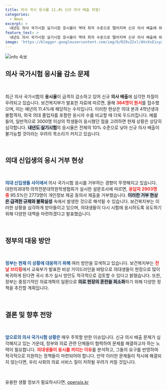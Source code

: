 ```yaml
---
title: 의사 국시 응시율 11.4% 신규 의사 배출 차질!
categories:
  - News
excerpt: >
  내년도 의사 국가시험 실기시험 응시율이 역대 최저 수준으로 떨어지며 신규 의사 배출에 위기가 우려되고 있습니다. 원서 접수자의 11.4%만이 참여할 계획으로, 정부는 추가 기회를 마련할 방침입니다.
feature_text: >
  내년도 의사 국가시험 실기시험 응시율이 역대 최저 수준으로 떨어지며 신규 의사 배출에 위기가 우려되고 있습니다. 원서 접수자의 11.4%만이 참여할 계획으로, 정부는 추가 기회를 마련할 방침입니다.
image: 'https://blogger.googleusercontent.com/img/b/R29vZ2xl/AVvXsEixyZcFfHzMRdzZMjFBmAUKJYCLCGyLL1o632UiGVXcaFdKo_bkvkuCioo0uUKlGfBVcT3P84aROyZIXSBEx3Aw5nCQ3pTgDom1WDC4m8eifvWiAmWEEVb4x6G_l8C0QH225ldMjyaFvpxGEBGNO37VmDTDMHGhJPq73UglMfDca1-0aw/s1600/blogspot.png'
---
```


<p><img src="https://blogger.googleusercontent.com/img/b/R29vZ2xl/AVvXsEixyZcFfHzMRdzZMjFBmAUKJYCLCGyLL1o632UiGVXcaFdKo_bkvkuCioo0uUKlGfBVcT3P84aROyZIXSBEx3Aw5nCQ3pTgDom1WDC4m8eifvWiAmWEEVb4x6G_l8C0QH225ldMjyaFvpxGEBGNO37VmDTDMHGhJPq73UglMfDca1-0aw/s1600/blogspot.png" alt="info 속보" /></p>

<h2 data-ke-size="size26">의사 국가시험 응시율 감소 문제</h2>

<p data-ke-size="size16">&nbsp;</p>

<p data-ke-size="size16">최근 의사 국가시험의 <b>응시율</b>이 급격히 감소하고 있어 신규 <b>의사 배출</b>에 심각한 차질이 우려되고 있습니다. 보건복지부가 발표한 자료에 따르면, 올해 <b><span style="color: #ee2323;">364명이 원서</span></b>를 접수했으며, 이는 예년의 11.4%에 해당하는 수치입니다. 이러한 현상은 의대 본과 4학년생과 불합격자, 외국 의대 졸업자를 포함한 응시자 수를 비교할 때 더욱 두드러집니다. 예를 들어, 일반적으로 3000명 이상의 학생들이 응시했던 점을 고려하면 현재 상황은 상당히 심각합니다. <b><span style="background-color: #21538527;">내년도 실기시험</span></b>의 응시율은 전체의 10% 수준으로 낮아 신규 의사 배출이 불가능할 것이라는 우려의 목소리가 커지고 있습니다.</p>

<p data-ke-size="size16">&nbsp;</p>

<h2 data-ke-size="size26">의대 신입생의 응시 거부 현상</h2>

<p data-ke-size="size16">&nbsp;</p>

<p data-ke-size="size16"><b><span style="color: #1a5490;">의대 신입생들 사이에서 </span></b>의사 국가시험 응시를 거부하는 경향이 뚜렷해지고 있습니다. 대한의과대학·의학전문대학원학생협회가 실시한 설문조사에 따르면, <b><span style="color: #ee2323;">응답자 2903명 중</span></b> 95.5%인 2773명이 개인정보 제공 동의서 제출을 거부했습니다. <b><span style="background-color: #21538527;">이러한 거부 현상은 급격한 규제와 불확실성</span></b> 속에서 발생한 것으로 해석될 수 있습니다. 보건복지부는 이러한 상황을 심각하게 받아들이고 있으며, 의대생들이 다시 시험에 응시하도록 유도하기 위해 다양한 대책을 마련하겠다고 발표했습니다.</p>

<p data-ke-size="size16">&nbsp;</p>

<h2 data-ke-size="size26">정부의 대응 방안</h2>

<p data-ke-size="size16">&nbsp;</p>

<p data-ke-size="size16"><b><span style="color: #1a5490;">정부는 현재 이 상황에 대응하기 위해</span></b> 여러 방안을 모색하고 있습니다. 보건복지부는 <b><span style="color: #ee2323;">전날 브리핑</span></b>에서 교육부가 발표한 비상 가이드라인을 바탕으로 의대생들이 현장으로 많이 복귀하게 된다면 국시 추가 실시 방안도 적극적으로 검토할 수 있다고 밝혔습니다. 또한, 정부는 중장기적인 의료개혁의 일환으로 <b><span style="background-color: #21538527;">의료 현장의 혼란을 최소화</span></b>하기 위해 다양한 정책을 추진할 계획입니다.</p>

<p data-ke-size="size16">&nbsp;</p>

<h2 data-ke-size="size26">결론 및 향후 전망</h2>

<p data-ke-size="size16">&nbsp;</p>

<p data-ke-size="size16"><b><span style="color: #1a5490;">앞으로의 의사 국가시험 상황은</span></b> 매우 주목할 만한 이슈입니다. 신규 의사 배출 문제가 심각해지고 있는 가운데, 정부와 의료 관련 단체들이 협력하여 문제를 해결하고자 하는 노력이 필요합니다. <b><span style="color: #ee2323;">의대생들이 응시를 꺼리는 이유</span></b>를 분석하고, 그들의 요구를 반영하여 적극적으로 지원하는 정책들이 마련되어야 합니다. 만약 이러한 문제들이 적시에 해결되지 않는다면, 우리 사회의 의료 서비스 질이 저하될 우려가 커질 것입니다.</p>

<p data-ke-size="size16">&nbsp;</p>
유용한 생활 정보가 필요하시다면, <a href="https://opensis.kr" rel="dofollow">opensis.kr</a>


